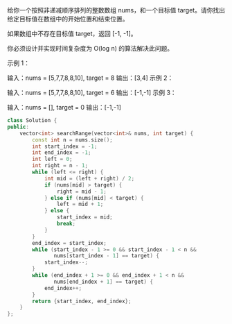 给你一个按照非递减顺序排列的整数数组 nums，和一个目标值 target。请你找出给定目标值在数组中的开始位置和结束位置。

如果数组中不存在目标值 target，返回 [-1, -1]。

你必须设计并实现时间复杂度为 O(log n) 的算法解决此问题。

 

示例 1：

输入：nums = [5,7,7,8,8,10], target = 8
输出：[3,4]
示例 2：

输入：nums = [5,7,7,8,8,10], target = 6
输出：[-1,-1]
示例 3：

输入：nums = [], target = 0
输出：[-1,-1]

``` cpp
class Solution {
public:
    vector<int> searchRange(vector<int>& nums, int target) {
        const int n = nums.size();
        int start_index = -1;
        int end_index = -1;
        int left = 0;
        int right = n - 1;
        while (left <= right) {
            int mid = (left + right) / 2;
            if (nums[mid] > target) {
                right = mid - 1;
            } else if (nums[mid] < target) {
                left = mid + 1;
            } else {
                start_index = mid;
                break;
            }
        }
        end_index = start_index;
        while (start_index - 1 >= 0 && start_index - 1 < n &&
               nums[start_index - 1] == target) {
            start_index--;
        }
        while (end_index + 1 >= 0 && end_index + 1 < n &&
               nums[end_index + 1] == target) {
            end_index++;
        }
        return {start_index, end_index};
    }
};
```
